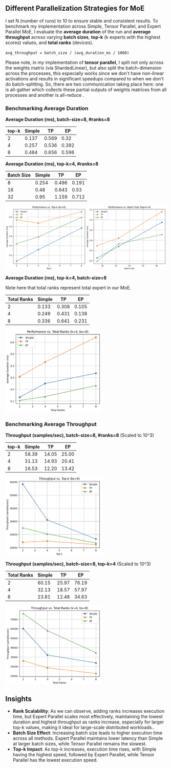 ## Different Parallelization Strategies for MoE

I set N (number of runs) to 10 to ensure stable and consistent results. To benchmark my implementation across Simple, Tensor Parallel, and Expert Parallel MoE, I evaluate the **average duration** of the run and **average throughput** across varying **batch sizes**, **top-k** (k experts with the highest scores) values, and **total ranks** (devices).

`avg_throughput = batch_size / (avg_duration_ms / 1000)
`

Please note, in my implementation of **tensor parallel**, I split not only across the weights matrix (via ShardedLinear), but also split the batch-dimension across the processes, this especially works since we don't have non-linear activations and results in significant speedups compared to when we don't do batch-splitting. So, there are two communication taking place here: one is all-gather which collects these partial outputs of weights matrices from all processes and another is all-reduce .

### Benchmarking Average Duration
**Average Duration (ms), batch-size=8, #ranks=8**

| top-k | Simple | TP  | EP  |
|-------|--------|-----|-----|
| 2     | 0.137  | 0.569 | 0.32  |
| 4     | 0.257  | 0.536 | 0.392 |
| 8     | 0.484  | 0.656 | 0.596 |

**Average Duration (ms), top-k=4, #ranks=8**

| Batch Size | Simple | TP  | EP  |
|------------|--------|-----|-----|
| 8          | 0.254  | 0.496 | 0.191 |
| 16         | 0.48   | 0.643 | 0.53  |
| 32         | 0.95   | 1.159 | 0.712 |

<img src="plots/speed_vs_top_k.png" alt="Alt text" width="600">


**Average Duration (ms), top-k=4, batch-size=8**

Note here that total ranks represent total expert in our MoE.

| Total Ranks | Simple | TP  | EP  |
|-------------|--------|-----|-----|
| 2           | 0.133  | 0.308 | 0.105 |
| 4           | 0.249  | 0.431 | 0.138 |
| 8           | 0.336  | 0.641 | 0.231 |


<img src="plots/speed_vs_ranks.png" alt="Alt text" width="300">



### Benchmarking Average Throughput

**Throughput (samples/sec), batch-size=8, #ranks=8**
(Scaled to 10^3)

| top-k  | Simple | TP  | EP  |
|--------|--------|-----|-----|
| 2      | 58.39  | 14.05 | 25.00  |
| 4      | 31.13  | 14.93 | 20.41  |
| 8      | 16.53  | 12.20 | 13.42  |

<img src="plots/throughput_vs_topk.png" alt="Alt text" width="300">

**Throughput (samples/sec), batch-size=8, top-k=4** (Scaled to 10^3)

| Total Ranks | Simple | TP  | EP  |
|-----------|--------|-----|-----|
| 2         | 60.15  | 25.97 | 76.19  |
| 4         | 32.13  | 18.57 | 57.97  |
| 8         | 23.81  | 12.48 | 34.63  |


<img src="plots/throughput_vs_total_ranks.png" alt="Alt text" width="300">


## Insights

- **Rank Scalability**: As we can observe, adding ranks increases execution time, but Expert Parallel scales most effectively, maintaining the lowest duration and highest throughput as ranks increase, especially for larger top-k values, making it ideal for large-scale distributed workloads..
- **Batch Size Effect**: Increasing batch size leads to higher execution time across all methods. Expert Parallel maintains lower latency than Simple at larger batch sizes, while Tensor Parallel remains the slowest.
- **Top-k Impact**: As top-k increases, execution time rises, with Simple having the highest speed, followed by Expert Parallel, while Tensor Parallel has the lowest execution speed.
